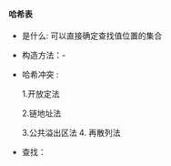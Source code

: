 #### 哈希表

* 是什么: 可以直接确定查找值位置的集合

* 构造方法：-

* 哈希冲突 : 

  1.开放定法

  2.链地址法

  3.公共溢出区法  4. 再散列法

* 查找：

  
